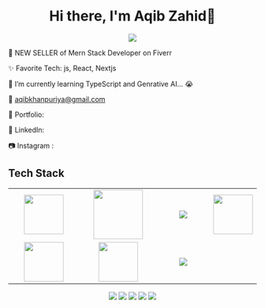 <body>
  <div align="center">
    <h1> Hi there, I'm Aqib Zahid👋</h1>
  </div>
<p align="center">
<a href="#"><img src="https://readme-typing-svg.herokuapp.com/?lines=Mern+Stack+Developer&font=Roboto&size=26&duration=3500&pause=500&center=true&width=500&height=50&color=eab676"></a>

💸 NEW SELLER of Mern Stack Developer on Fiverr

✨ Favorite Tech: js, React, Nextjs

📓 I’m currently learning TypeScript and Genrative AI... 😭

📧 aqibkhanpuriya@gmail.com

🎨 Portfolio:

💼 LinkedIn: 

📷 Instagram : 
 
<h2>Tech Stack</h2>

<table width="100">
<tr>
 <td align='center' width="200">
        <img src="https://github.com/abranhe/programming-languages-logos/blob/master/src/javascript/javascript.svg" width="80">
    </td>
 <td align='center' width="200">
        <img src="https://fiverr-res.cloudinary.com/npm-assets/layout-server/fiverr-og-logo.5fd6463.png" width="100">
    </td>
 <td align='center' width="200">
        <img src="https://www.vectorlogo.zone/logos/reactjs/reactjs-ar21.svg">
    </td>
    <td align='center'>
        <img src="https://upload.wikimedia.org/wikipedia/commons/thumb/3/38/HTML5_Badge.svg/600px-HTML5_Badge.svg.png"  width="80">
    </td>
 
</tr>
 
<tr>
    <td align='center'>
        <img src="https://upload.wikimedia.org/wikipedia/commons/thumb/4/4c/Typescript_logo_2020.svg/1200px-Typescript_logo_2020.svg.png" width="80">
    </td>
    <td align='center'>
        <img src="https://www.linkpicture.com/q/OpenAI-ChatGPT-5-Logo-Vector.svg.png"  width="80">
    </td>
    <td align='center'>
        <img src="https://www.linkpicture.com/q/download_193.jpg">
    </td>
   
</tr>

    
</table>
</p>
<p align="center">
<a href="#"><img src="https://img.shields.io/badge/aqibzahid-0077B5?style=for-the-badge&logo=linkedin&logoColor=white"/></a>
<a href="mailto:aqibkhanpuriya@gmail.com"><img src="https://img.shields.io/badge/aqibzahid-D14836?style=for-the-badge&logo=gmail&logoColor=white"/></a>
<a href="#"><img src="https://img.shields.io/badge/-@aqibzahid-E4405F?style=for-the-badge&logo=instagram&logoColor=white"/></a>
<a href="#"><img src="https://img.shields.io/badge/aqibzahid-00B2FF?style=for-the-badge&logo=messenger&logoColor=white"/></a>
<a href="#"><img src="https://img.shields.io/badge/aqibzahid-1DA1F2?style=for-the-badge&logo=twitter&logoColor=white"/></a>
 </p>
 
<br>

